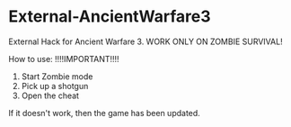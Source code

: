 # External-AncientWarfare3
External Hack for Ancient Warfare 3. WORK ONLY ON ZOMBIE SURVIVAL! 

How to use:
!!!!IMPORTANT!!!!
1. Start Zombie mode  
2. Pick up a shotgun 
3. Open the cheat

If it doesn't work, then the game has been updated.
